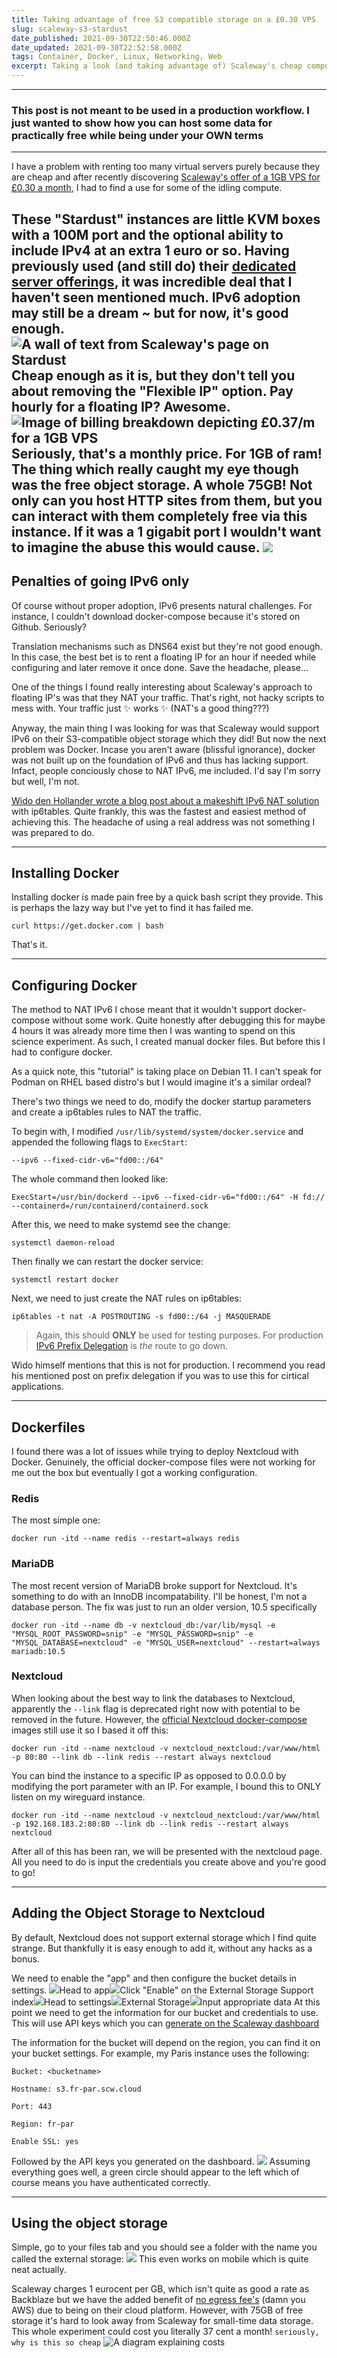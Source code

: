 ```yaml
---
title: Taking advantage of free S3 compatible storage on a £0.30 VPS
slug: scaleway-s3-stardust
date_published: 2021-09-30T22:50:46.000Z
date_updated: 2021-09-30T22:52:58.000Z
tags: Container, Docker, Linux, Networking, Web
excerpt: Taking a look (and taking advantage of) Scaleway's cheap compute and storage offerings
---
```


---

### This post is not meant to be used in a production workflow. I just wanted to show how you can host some data for practically free while being under your OWN terms

---

I have a problem with renting too many virtual servers purely because they are cheap and after recently discovering [Scaleway's offer of a 1GB VPS for £0.30 a month](https://www.scaleway.com/en/stardust-instances/), I had to find a use for some of the idling compute. 

These "Stardust" instances are little KVM boxes with a 100M port and the optional ability to include IPv4 at an extra 1 euro or so. Having previously used (and still do) their [dedicated server offerings](https://www.scaleway.com/en/dedibox/), it was incredible deal that I haven't seen mentioned much. IPv6 adoption may still be a dream ~ but for now, it's good enough.
![A wall of text from Scaleway's page on Stardust](__GHOST_URL__/content/images/2021/09/stardust-1.png)
Cheap enough as it is, but they don't tell you about removing the "Flexible IP" option. Pay hourly for a floating IP? Awesome.
![Image of billing breakdown depicting £0.37/m for a 1GB VPS](__GHOST_URL__/content/images/2021/09/stardustipv6-1.png)Seriously, that's a monthly price. For 1GB of ram!
The thing which really caught my eye though was the free object storage. A whole 75GB! Not only can you host HTTP sites from them, but you can interact with them completely free via this instance. If it was a 1 gigabit port I wouldn't want to imagine the abuse this would cause.
![](__GHOST_URL__/content/images/2021/09/75gb.png)
---

## Penalties of going IPv6 only

Of course without proper adoption, IPv6 presents natural challenges. For instance, I couldn't download docker-compose because it's stored on Github. Seriously? 

Translation mechanisms such as DNS64 exist but they're not good enough. In this case, the best bet is to rent a floating IP for an hour if needed while configuring and later remove it once done. Save the headache, please...

One of the things I found really interesting about Scaleway's approach to floating IP's was that they NAT your traffic. That's right, not hacky scripts to mess with. Your traffic just ✨ works ✨ (NAT's a good thing???)

Anyway, the main thing I was looking for was that Scaleway would support IPv6 on their S3-compatible object storage which they did! But now the next problem was Docker. Incase you aren't aware (blissful ignorance), docker was not built up on the foundation of IPv6 and thus has lacking support. Infact, people conciously chose to NAT IPv6, me included. I'd say I'm sorry but well, I'm not. 

[Wido den Hollander wrote a blog post about a makeshift IPv6 NAT solution](https://blog.widodh.nl/2017/04/docker-containers-with-ipv6-behind-nat/) with ip6tables. Quite frankly, this was the fastest and easiest method of achieving this. The headache of using a real address was not something I was prepared to do. 

---

## Installing Docker 

Installing docker is made pain free by a quick bash script they provide. This is perhaps the lazy way but I've yet to find it has failed me.

`curl https://get.docker.com | bash`

That's it.

---

## Configuring Docker

The method to NAT IPv6 I chose meant that it wouldn't support docker-compose without some work. Quite honestly after debugging this for maybe 4 hours it was already more time then I was wanting to spend on this science experiment. As such, I created manual docker files. But before this I had to configure docker.

As a quick note, this "tutorial" is taking place on Debian 11. I can't speak for Podman on RHEL based distro's but I would imagine it's a similar ordeal?

There's two things we need to do, modify the docker startup parameters and create a ip6tables rules to NAT the traffic. 

To begin with, I modified `/usr/lib/systemd/system/docker.service` and appended the following flags to `ExecStart`:

`--ipv6 --fixed-cidr-v6="fd00::/64"`

The whole command then looked like:

`ExecStart=/usr/bin/dockerd --ipv6 --fixed-cidr-v6="fd00::/64" -H fd:// --containerd=/run/containerd/containerd.sock`

After this, we need to make systemd see the change:

`systemctl daemon-reload`

Then finally we can restart the docker service:

`systemctl restart docker`

Next, we need to just create the NAT rules on ip6tables:

`ip6tables -t nat -A POSTROUTING -s fd00::/64 -j MASQUERADE`

> Again, this should **ONLY** be used for testing purposes. For production [IPv6 Prefix Delegation](https://blog.widodh.nl/2016/03/docker-and-ipv6-prefix-delegation/) is *the* route to go down.

Wido himself mentions that this is not for production. I recommend you read his mentioned post on prefix delegation if you was to use this for cirtical applications. 

---

## Dockerfiles

I found there was a lot of issues while trying to deploy Nextcloud with Docker. Genuinely, the official docker-compose files were not working for me out the box but eventually I got a working configuration.

### Redis

The most simple one:

`docker run -itd --name redis --restart=always redis`

### MariaDB

The most recent version of MariaDB broke support for Nextcloud. It's something to do with an InnoDB incompatability. I'll be honest, I'm not a database person. The fix was just to run an older version, 10.5 specifically

`docker run -itd --name db -v nextcloud_db:/var/lib/mysql -e "MYSQL_ROOT_PASSWORD=snip" -e "MYSQL_PASSWORD=snip" -e "MYSQL_DATABASE=nextcloud" -e "MYSQL_USER=nextcloud" --restart=always mariadb:10.5`

### Nextcloud 

When looking about the best way to link the databases to Nextcloud, apparently the `--link` flag is deprecated right now with potential to be removed in the future. However, the [official Nextcloud docker-compose](https://github.com/nextcloud/docker/blob/master/.examples/docker-compose/insecure/mariadb/apache/docker-compose.yml) images still use it so I based it off this:

`docker run -itd --name nextcloud -v nextcloud_nextcloud:/var/www/html -p 80:80 --link db --link redis --restart always nextcloud`

You can bind the instance to a specific IP as opposed to 0.0.0.0 by modifying the port parameter with an IP. For example, I bound this to ONLY listen on my wireguard instance.

`docker run -itd --name nextcloud -v nextcloud_nextcloud:/var/www/html -p 192.168.183.2:80:80 --link db --link redis --restart always nextcloud`

After all of this has been ran, we will be presented with the nextcloud page. All you need to do is input the credentials you create above and you're good to go!

---

## Adding the Object Storage to Nextcloud

By default, Nextcloud does not support external storage which I find quite strange. But thankfully it is easy enough to add it, without any hacks as a bonus. 

We need to enable the "app" and then configure the bucket details in settings.
![](__GHOST_URL__/content/images/2021/09/nextcloud1.png)Head to app![](__GHOST_URL__/content/images/2021/09/nextcloud2.png)Click "Enable" on the External Storage Support index![](__GHOST_URL__/content/images/2021/09/nextcloud3.png)Head to settings![](__GHOST_URL__/content/images/2021/09/nextcloud4.png)External Storage![](__GHOST_URL__/content/images/2021/09/nextcloud5.png)Input appropriate data
At this point we need to get the information for our bucket and credentials to use. This will use API keys which you can [generate on the Scaleway dashboard ](https://console.scaleway.com/project/credentials)

The information for the bucket will depend on the region, you can find it on your bucket settings. For example, my Paris instance uses the following:

`Bucket: <bucketname>`

`Hostname: s3.fr-par.scw.cloud`

`Port: 443`

`Region: fr-par`

`Enable SSL: yes`

Followed by the API keys you generated on the dashboard. 
![](__GHOST_URL__/content/images/2021/09/nextcloud6.png)
Assuming everything goes well, a green circle should appear to the left which of course means you have authenticated correctly. 

---

## Using the object storage

Simple, go to your files tab and you should see a folder with the name you called the external storage:
![](__GHOST_URL__/content/images/2021/09/nextcloud7-1.png)
This even works on mobile which is quite neat actually. 

Scaleway charges 1 eurocent per GB, which isn't quite as good a rate as Backblaze but we have the added benefit of [no egress fee's](https://images-www.scaleway.com/wp-content/uploads/2020/12/09110105/Object-Storage-ProductSheet-EN2.pdf) (damn you AWS) due to being on their cloud platform. However, with 75GB of free storage it's hard to look away from Scaleway for small-time data storage. This whole experiment could cost you literally 37 cent a month! `seriously, why is this so cheap`
![A diagram explaining costs](__GHOST_URL__/content/images/2021/09/freeegress.png)
